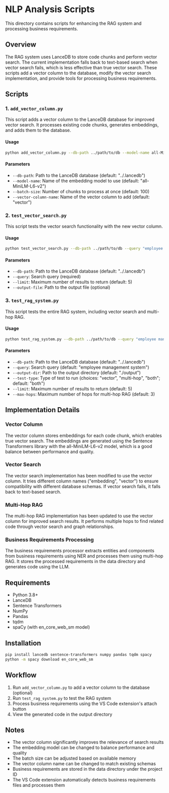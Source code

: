 # NLP Analysis Scripts

This directory contains scripts for enhancing the RAG system and processing business requirements.

## Overview

The RAG system uses LanceDB to store code chunks and perform vector search. The current implementation falls back to text-based search when vector search fails, which is less effective than true vector search. These scripts add a vector column to the database, modify the vector search implementation, and provide tools for processing business requirements.

## Scripts

### 1. `add_vector_column.py`

This script adds a vector column to the LanceDB database for improved vector search. It processes existing code chunks, generates embeddings, and adds them to the database.

#### Usage

```bash
python add_vector_column.py --db-path ../path/to/db --model-name all-MiniLM-L6-v2 --batch-size 100 --vector-column-name vector
```

#### Parameters

- `--db-path`: Path to the LanceDB database (default: "../.lancedb")
- `--model-name`: Name of the embedding model to use (default: "all-MiniLM-L6-v2")
- `--batch-size`: Number of chunks to process at once (default: 100)
- `--vector-column-name`: Name of the vector column to add (default: "vector")

### 2. `test_vector_search.py`

This script tests the vector search functionality with the new vector column.

#### Usage

```bash
python test_vector_search.py --db-path ../path/to/db --query "employee management system" --limit 5 --output-file results.txt
```

#### Parameters

- `--db-path`: Path to the LanceDB database (default: "../.lancedb")
- `--query`: Search query (required)
- `--limit`: Maximum number of results to return (default: 5)
- `--output-file`: Path to the output file (optional)

### 3. `test_rag_system.py`

This script tests the entire RAG system, including vector search and multi-hop RAG.

#### Usage

```bash
python test_rag_system.py --db-path ../path/to/db --query "employee management system" --output-dir ./output
```

#### Parameters

- `--db-path`: Path to the LanceDB database (default: "../.lancedb")
- `--query`: Search query (default: "employee management system")
- `--output-dir`: Path to the output directory (default: "./output")
- `--test-type`: Type of test to run (choices: "vector", "multi-hop", "both"; default: "both")
- `--limit`: Maximum number of results to return (default: 5)
- `--max-hops`: Maximum number of hops for multi-hop RAG (default: 3)

## Implementation Details

### Vector Column

The vector column stores embeddings for each code chunk, which enables true vector search. The embeddings are generated using the Sentence Transformers library with the all-MiniLM-L6-v2 model, which is a good balance between performance and quality.

### Vector Search

The vector search implementation has been modified to use the vector column. It tries different column names ("embedding", "vector") to ensure compatibility with different database schemas. If vector search fails, it falls back to text-based search.

### Multi-Hop RAG

The multi-hop RAG implementation has been updated to use the vector column for improved search results. It performs multiple hops to find related code through vector search and graph relationships.

### Business Requirements Processing

The business requirements processor extracts entities and components from business requirements using NER and processes them using multi-hop RAG. It stores the processed requirements in the data directory and generates code using the LLM.

## Requirements

- Python 3.8+
- LanceDB
- Sentence Transformers
- NumPy
- Pandas
- tqdm
- spaCy (with en_core_web_sm model)

## Installation

```bash
pip install lancedb sentence-transformers numpy pandas tqdm spacy
python -m spacy download en_core_web_sm
```

## Workflow

1. Run `add_vector_column.py` to add a vector column to the database (optional)
2. Run `test_rag_system.py` to test the RAG system
3. Process business requirements using the VS Code extension's attach button
4. View the generated code in the output directory

## Notes

- The vector column significantly improves the relevance of search results
- The embedding model can be changed to balance performance and quality
- The batch size can be adjusted based on available memory
- The vector column name can be changed to match existing schemas
- Business requirements are stored in the data directory under the project ID
- The VS Code extension automatically detects business requirements files and processes them
